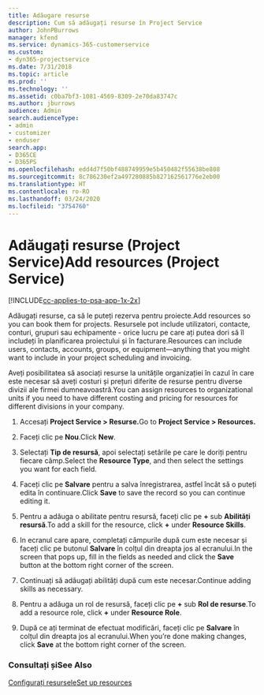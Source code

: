 ```yaml
---
title: Adăugare resurse
description: Cum să adăugați resurse în Project Service
author: JohnPBurrows
manager: kfend
ms.service: dynamics-365-customerservice
ms.custom:
- dyn365-projectservice
ms.date: 7/31/2018
ms.topic: article
ms.prod: ''
ms.technology: ''
ms.assetid: c0ba7bf3-1081-4569-8309-2e70da83747c
ms.author: jburrows
audience: Admin
search.audienceType:
- admin
- customizer
- enduser
search.app:
- D365CE
- D365PS
ms.openlocfilehash: edd4d7f50bf488749959e5b450482f55638be808
ms.sourcegitcommit: 8c786230ef2a497280885b827162561776e2eb00
ms.translationtype: HT
ms.contentlocale: ro-RO
ms.lasthandoff: 03/24/2020
ms.locfileid: "3754760"
---
```

# <a name="add-resources-project-service"></a><span data-ttu-id="25715-103">Adăugați resurse (Project Service)</span><span class="sxs-lookup"><span data-stu-id="25715-103">Add resources (Project Service)</span></span>

[!INCLUDE[cc-applies-to-psa-app-1x-2x](../includes/cc-applies-to-psa-app-1x-2x.md)]

<span data-ttu-id="25715-104">Adăugați resurse, ca să le puteți rezerva pentru proiecte.</span><span class="sxs-lookup"><span data-stu-id="25715-104">Add resources so you can book them for projects.</span></span> <span data-ttu-id="25715-105">Resursele pot include utilizatori, contacte, conturi, grupuri sau echipamente - orice lucru pe care ați putea dori să îl includeți în planificarea proiectului și în facturare.</span><span class="sxs-lookup"><span data-stu-id="25715-105">Resources can include users, contacts, accounts, groups, or equipment—anything that you might want to include in your project scheduling and invoicing.</span></span>  
  
<span data-ttu-id="25715-106">Aveți posibilitatea să asociați resurse la unitățile organizației în cazul în care este necesar să aveți costuri și prețuri diferite de resurse pentru diverse divizii ale firmei dumneavoastră.</span><span class="sxs-lookup"><span data-stu-id="25715-106">You can assign resources to organizational units if you need to have different costing and pricing for resources for different divisions in your company.</span></span>  
  
1.  <span data-ttu-id="25715-107">Accesați **Project Service > Resurse.**</span><span class="sxs-lookup"><span data-stu-id="25715-107">Go to **Project Service > Resources.**</span></span>  
  
2.  <span data-ttu-id="25715-108">Faceți clic pe **Nou**.</span><span class="sxs-lookup"><span data-stu-id="25715-108">Click **New**.</span></span>  
  
3.  <span data-ttu-id="25715-109">Selectați **Tip de resursă**, apoi selectați setările pe care le doriți pentru fiecare câmp.</span><span class="sxs-lookup"><span data-stu-id="25715-109">Select the **Resource Type**, and then select the settings you want for each field.</span></span>  
  
4.  <span data-ttu-id="25715-110">Faceți clic pe **Salvare** pentru a salva înregistrarea, astfel încât să o puteți edita în continuare.</span><span class="sxs-lookup"><span data-stu-id="25715-110">Click **Save** to save the record so you can continue editing it.</span></span>  
  
5.  <span data-ttu-id="25715-111">Pentru a adăuga o abilitate pentru resursă, faceți clic pe **+** sub **Abilități resursă**.</span><span class="sxs-lookup"><span data-stu-id="25715-111">To add a skill for the resource, click **+** under **Resource Skills**.</span></span>  
  
6.  <span data-ttu-id="25715-112">In ecranul care apare, completați câmpurile după cum este necesar și faceți clic pe butonul **Salvare** în colțul din dreapta jos al ecranului.</span><span class="sxs-lookup"><span data-stu-id="25715-112">In the screen that pops up, fill in the fields as needed and click the **Save** button at the bottom right corner of the screen.</span></span>  
  
7.  <span data-ttu-id="25715-113">Continuați să adăugați abilități după cum este necesar.</span><span class="sxs-lookup"><span data-stu-id="25715-113">Continue adding skills as necessary.</span></span>  
  
8.  <span data-ttu-id="25715-114">Pentru a adăuga un rol de resursă, faceți clic pe **+** sub **Rol de resurse**.</span><span class="sxs-lookup"><span data-stu-id="25715-114">To add a resource role, click **+** under **Resource Role**.</span></span>  
  
9. <span data-ttu-id="25715-115">După ce ați terminat de efectuat modificări, faceți clic pe **Salvare** în colțul din dreapta jos al ecranului.</span><span class="sxs-lookup"><span data-stu-id="25715-115">When you’re done making changes, click **Save** at the bottom right corner of the screen.</span></span>  
  
### <a name="see-also"></a><span data-ttu-id="25715-116">Consultați și</span><span class="sxs-lookup"><span data-stu-id="25715-116">See Also</span></span>  
 [<span data-ttu-id="25715-117">Configurați resursele</span><span class="sxs-lookup"><span data-stu-id="25715-117">Set up resources</span></span>](../project-service/set-up-resources.md)
